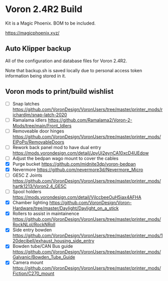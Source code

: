 # Voron 2.4R2 Build

Kit is a Magic Phoenix. BOM to be included. 

https://magicphoenix.xyz/

## Auto Klipper backup

All of the configuration and database files for Voron 2.4R2.

Note that backup.sh is saved locally due to personal access token information being stored in it.

## Voron mods to print/build wishlist

- [ ] Snap latches            https://github.com/VoronDesign/VoronUsers/tree/master/printer_mods/richardjm/snap-latch-2020
- [ ] Ramalama idlers         https://github.com/Ramalama2/Voron-2-Mods/tree/main/Front_Idlers
- [ ] Removeable door hinges  https://github.com/VoronDesign/VoronUsers/tree/master/printer_mods/ElPoPo/RemovableDoors 
- [ ] Rework back panel mod to have dual entry https://mods.vorondesign.com/detail/JpyUj2eynCA10xcD4UEdow
- [ ] Adjust the bedpan wago mount to cover the cables
- [x] Purge bucket            https://github.com/midnite3dp/voron-bedpan
- [x] Nevermore               https://github.com/nevermore3d/Nevermore_Micro
- [ ] GE5C Z Joints           https://github.com/VoronDesign/VoronUsers/tree/master/printer_mods/hartk1213/Voron2.4_GE5C
- [ ] Spool holders           https://mods.vorondesign.com/detail/VjlccbeeOuH5iax4AFHA
- [x] Chamber lighting                   https://github.com/VoronDesign/Voron-Hardware/tree/master/Daylight/Daylight_on_a_stick
- [x] Rollers to assist in maintainence  https://github.com/VoronDesign/VoronUsers/tree/master/printer_mods/RockNLol/RockNRoll
- [x] Side entry bowden                  https://github.com/VoronDesign/VoronUsers/tree/master/printer_mods/120decibell/exhaust_housing_side_entry
- [x] Bowden tube/CAN Bus guide          https://github.com/VoronDesign/VoronUsers/tree/master/printer_mods/Galvanic/Bowden_Tube_Guide
- [x] Camera mount                       https://github.com/VoronDesign/VoronUsers/tree/master/printer_mods/Fiction/C270_mount
